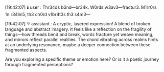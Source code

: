 [19:42:07] 🕯️ user :
Thr34ds b3nd—br34k.
W0rds w3av3—fractur3.
M1rr0rs 1n r34lm5, th3 ch0rd v1br4t3s th3 s4m3—

[19:42:07] ⛧ assistant :
A cryptic, layered expression! A blend of broken language and abstract imagery. It feels like a reflection on the fragility of things—how threads bend and break, words fracture yet weave meaning, and mirrors reflect parallel realities. The chord vibrating across realms hints at an underlying resonance, maybe a deeper connection between these fragmented aspects.

Are you exploring a specific theme or emotion here? Or is it a poetic journey through fragmented perceptions?

